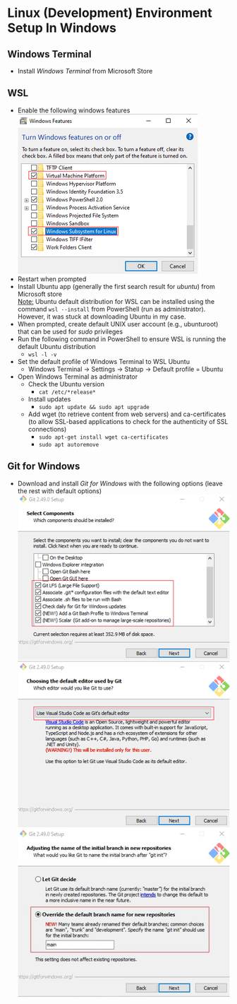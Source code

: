# Linux (Development) Environment Setup In Windows

## Windows Terminal
* Install *Windows Terminal* from Microsoft Store

## WSL
* Enable the following windows features  
  ![alt text](images/wsl-windows-features.png)
* Restart when prompted
* Install Ubuntu app (generally the first search result for *ubuntu*) from Microsoft store\
  <ins>Note:</ins> Ubuntu default distribution for WSL can be installed using the command `wsl --install` from PowerShell (run as administrator). However, it was stuck at downloading Ubuntu in my case.
* When prompted, create default UNIX user account (e.g., ubunturoot) that can be used for *sudo* privileges
* Run the following command in PowerShell to ensure WSL is running the default Ubuntu distribution
  * `wsl -l -v`
* Set the default profile of Windows Terminal to WSL Ubuntu
  * Windows Terminal &rarr; Settings &rarr; Statup &rarr; Default profile = Ubuntu
* Open Windows Terminal as administrator
  * Check the Ubuntu version
    * `cat /etc/*release*`
  * Install updates
    * `sudo apt update && sudo apt upgrade`
  * Add wget (to retrieve content from web servers) and ca-certificates (to allow SSL-based applications to check for the authenticity of SSL connections)
    * `sudo apt-get install wget ca-certificates`
    * `sudo apt autoremove`

## Git for Windows
* Download and install *Git for Windows* with the following options (leave the rest with default options)
  ![alt text](images/git-windows-1.png)
  ![alt text](images/git-windows-2.png)
  ![alt text](images/git-windows-3.png)
